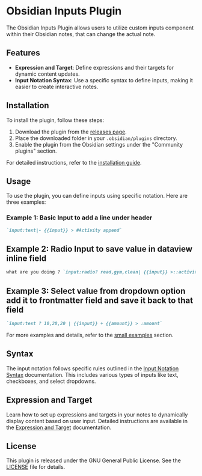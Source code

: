 # Obsidian Inputs Plugin

The Obsidian Inputs Plugin allows users to utilize custom inputs component within their Obsidian notes, that can change the actual note.

## Features

- **Expression and Target**: Define expressions and their targets for dynamic content updates.
- **Input Notation Syntax**: Use a specific syntax to define inputs, making it easier to create interactive notes.

## Installation

To install the plugin, follow these steps:

1. Download the plugin from the [releases page](https://github.com/perymimon/obsidian-inputs/releases).
2. Place the downloaded folder in your `.obsidian/plugins` directory.
3. Enable the plugin from the Obsidian settings under the "Community plugins" section.

For detailed instructions, refer to the [installation guide](./intro/how-to-install.md).

## Usage

To use the plugin, you can define inputs using specific notation. Here are three examples:

### Example 1: Basic Input to add a line under header 

```markdown
`input:text|- {{input}} > #Activity append`
```
## Example 2: Radio Input to save value in dataview inline field
```markdown
what are you doing ? `input:radio? read,gym,clean| {{input}} >::activity-type`
```

## Example 3: Select value from dropdown option add it to frontmatter field and save it back to that field 
```markdown
`input:text ? 10,20,20 | {{input}} + {{amount}} > :amount`
```
For more examples and details, refer to the [small examples](https://perymimon.github.io/obsidian-inputs/intro/small-examples.html) section.

## Syntax
The input notation follows specific rules outlined in the [Input Notation Syntax](https://perymimon.github.io/obsidian-inputs/intro/input-notation-syntax.html) documentation.
This includes various types of inputs like text, checkboxes, and select dropdowns.

## Expression and Target
Learn how to set up expressions and targets in your notes to dynamically display content based on user input.
Detailed instructions are available in the [Expression and Target](https://perymimon.github.io/obsidian-inputs/intro/expression-and-target.html) documentation.

## License
This plugin is released under the GNU General Public License. See the [LICENSE](https://github.com/perymimon/obsidian-inputs/blob/master/LICENSE) file for details.
